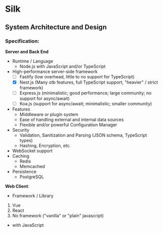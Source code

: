 # Silk

## System Architecture and Design

### Specification:
__Server and Back End__
- Runtime / Language
  - Node.js with JavaScript and/or TypeScript
- High-performance server-side framework
  - [ ] Fastify (low overhead, little to no support for TypeScript)
  - [X] Nest.js (Many otb features, full TypeScript support, "heavier" / strict framework)
  - [ ] Express.js (minimalistic; good performance; large community; no support for async/await)
  - [ ] Koa.js (support for async/await; minimalistic; smaller community)
- Features
  - Middleware or plugin system
  - Ease of handling external and internal data sources
  - Flexible and/or powerful Configuration Manager
- Security
  - Validation, Sanitization and Parsing (JSON schema, TypeScript types)
  - Hashing, Encryption, etc.
- WebSocket support
- Caching
  - Redis
  - Memcached
- Persistence
  - PostgreSQL

__Web Client__:
- Framework / Library
1. Vue
2. React
3. No framework ("vanilla" or "plain" javascript)
- with JavaScript
